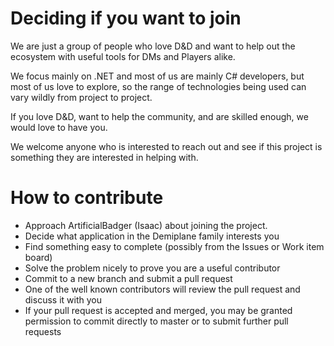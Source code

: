 # Deciding if you want to join

We are just a group of people who love D&D and want to help out the ecosystem with useful tools for DMs and Players alike.

We focus mainly on .NET and most of us are mainly C# developers, but most of us love to explore, so the range of technologies being used can vary wildly from project to project.

If you love D&D, want to help the community, and are skilled enough, we would love to have you. 

We welcome anyone who is interested to reach out and see if this project is something they are interested in helping with. 

# How to contribute

* Approach ArtificialBadger (Isaac) about joining the project.
* Decide what application in the Demiplane family interests you
* Find something easy to complete (possibly from the Issues or Work item board)
* Solve the problem nicely to prove you are a useful contributor
* Commit to a new branch and submit a pull request
* One of the well known contributors will review the pull request and discuss it with you
* If your pull request is accepted and merged, you may be granted permission to commit directly to master or to submit further pull requests

